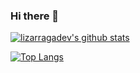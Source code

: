 ### Hi there 👋

[![lizarragadev's github stats](https://github-readme-stats.vercel.app/api?username=lizarragadev&count_private=true&show_icons=true&hide=issues,prs&theme=tokyonight)](https://github.com/anuraghazra/github-readme-stats)

[![Top Langs](https://github-readme-stats.vercel.app/api/top-langs/?username=lizarragadev&count_private=true&hide=css,javascript,html&langs_count=5&theme=tokyonight)](https://github.com/anuraghazra/github-readme-stats)


<!-- 
as dssdfsdffdf hdfgd   dd bgb asd adf
-->

